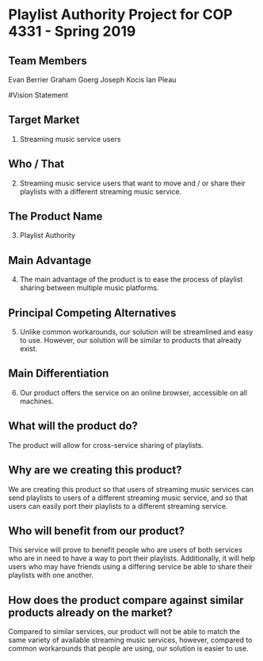 # Playlist Authority Project for COP 4331 - Spring 2019
## Team Members
Evan Berrier
Graham Goerg
Joseph Kocis
Ian Pleau

#Vision Statement
## Target Market
1. Streaming music service users
## Who / That
2. Streaming music service users that want to move and / or share their playlists with a different streaming music service.
## The Product Name
3. Playlist Authority
## Main Advantage
4. The main advantage of the product is to ease the process of playlist sharing between multiple music platforms.
## Principal Competing Alternatives
5. Unlike common workarounds, our solution will be streamlined and easy to use. However, our solution will be similar to products that already exist.
## Main Differentiation
6. Our product offers the service on an online browser, accessible on all machines.

## What will the product do?
The product will allow for cross-service sharing of playlists.

## Why are we creating this product?
We are creating this product so that users of streaming music services can send playlists to users of a different streaming music service, and so that users can easily port their playlists to a different streaming service.

## Who will benefit from our product?
This service will prove to benefit people who are users of both services who are in need to have a way to port their playlists. Additionally, it will help users who may have friends using a differing service be able to share their playlists with one another. 

## How does the product compare against similar products already on the market?
Compared to similar services, our product will not be able to match the same variety of available streaming music services, however, compared to common workarounds that people are using, our solution is easier to use.

